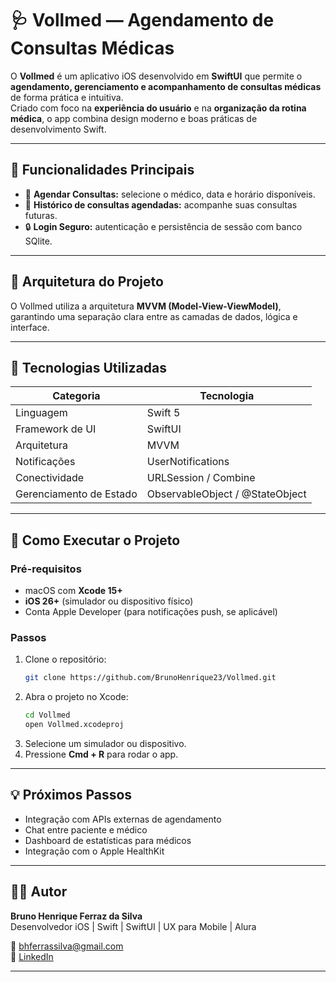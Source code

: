 # 🩺 Vollmed — Agendamento de Consultas Médicas

O **Vollmed** é um aplicativo iOS desenvolvido em **SwiftUI** que permite o **agendamento, gerenciamento e acompanhamento de consultas médicas** de forma prática e intuitiva.  
Criado com foco na **experiência do usuário** e na **organização da rotina médica**, o app combina design moderno e boas práticas de desenvolvimento Swift.

---

## 📱 Funcionalidades Principais

- 📅 **Agendar Consultas:** selecione o médico, data e horário disponíveis.
- 🧾 **Histórico de consultas agendadas:** acompanhe suas consultas futuras.
- 🔒 **Login Seguro:** autenticação e persistência de sessão com banco SQlite.

---

## 🧠 Arquitetura do Projeto

O Vollmed utiliza a arquitetura **MVVM (Model-View-ViewModel)**, garantindo uma separação clara entre as camadas de dados, lógica e interface.

---

## 🧩 Tecnologias Utilizadas

| Categoria | Tecnologia |
|------------|-------------|
| Linguagem | Swift 5 |
| Framework de UI | SwiftUI |
| Arquitetura | MVVM |
| Notificações | UserNotifications |
| Conectividade | URLSession / Combine |
| Gerenciamento de Estado | ObservableObject / @StateObject |

---

## 🚀 Como Executar o Projeto

### Pré-requisitos
- macOS com **Xcode 15+**
- **iOS 26+** (simulador ou dispositivo físico)
- Conta Apple Developer (para notificações push, se aplicável)

### Passos
1. Clone o repositório:
   ```bash
   git clone https://github.com/BrunoHenrique23/Vollmed.git
   ```
2. Abra o projeto no Xcode:
   ```bash
   cd Vollmed
   open Vollmed.xcodeproj
   ```
3. Selecione um simulador ou dispositivo.
4. Pressione **Cmd + R** para rodar o app.

---

## 💡 Próximos Passos

- Integração com APIs externas de agendamento
- Chat entre paciente e médico
- Dashboard de estatísticas para médicos
- Integração com o Apple HealthKit

---

## 👨‍💻 Autor

**Bruno Henrique Ferraz da Silva**  
Desenvolvedor iOS | Swift | SwiftUI | UX para Mobile | Alura

📧 bhferrassilva@gmail.com  
🔗 [LinkedIn](https://www.linkedin.com/in/brunosilva20/)

---
